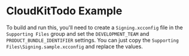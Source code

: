 # CloudKitTodo Example

To build and run this, you'll need to create a `Signing.xcconfig` file in the `Supporting Files` group and set the `DEVELOPMENT_TEAM` and `PRODUCT_BUNDLE_IDENTIFIER` settings.
You can just copy the `Supporting Files\Signing.sample.xcconfig` and replace the values. 

